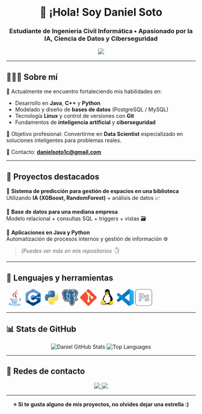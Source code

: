 <h1 align="center">👋 ¡Hola! Soy Daniel Soto</h1>
<h3 align="center">Estudiante de Ingeniería Civil Informática • Apasionado por la IA, Ciencia de Datos y Ciberseguridad</h3>

<p align="center">
  <img src="https://media2.giphy.com/media/v1.Y2lkPTc5MGI3NjExdDJheTI4aWlydGYxMjE4NDM1YXJ5bDBlczBhbzdwd2ZpcGlneGQ1aCZlcD12MV9pbnRlcm5hbF9naWZfYnlfaWQmY3Q9Zw/LD2ZJ0pdNmCxFikNQ5/giphy.gif" width="280">
</p>

---

## 👨🏻‍💻 Sobre mí

🚀 Actualmente me encuentro fortaleciendo mis habilidades en:

- Desarrollo en **Java**, **C++** y **Python**
- Modelado y diseño de **bases de datos** (PostgreSQL / MySQL)
- Tecnología **Linux** y control de versiones con **Git**
- Fundamentos de **inteligencia artificial** y **ciberseguridad**

🎯 Objetivo profesional: Convertirme en **Data Scientist** especializado en soluciones inteligentes para problemas reales.

📩 Contacto: **danielsoto1c@gmail.com**

---

## 📌 Proyectos destacados

🔹 **Sistema de predicción para gestión de espacios en una biblioteca**  
Utilizando **IA (XGBoost, RandomForest)** + análisis de datos 📈

🔹 **Base de datos para una mediana empresa**  
Modelo relacional + consultas SQL + triggers + vistas 🗃️

🔹 **Aplicaciones en Java y Python**  
Automatización de procesos internos y gestión de información ⚙️

> *(Puedes ver más en mis repositorios 👇)*

---

## 🧰 Lenguajes y herramientas

<p align="left">
    <img src="https://raw.githubusercontent.com/devicons/devicon/master/icons/java/java-original.svg" width="45"/>
    <img src="https://raw.githubusercontent.com/devicons/devicon/master/icons/cplusplus/cplusplus-original.svg" width="45"/>
    <img src="https://raw.githubusercontent.com/devicons/devicon/master/icons/python/python-original.svg" width="45"/>
    <img src="https://raw.githubusercontent.com/devicons/devicon/master/icons/postgresql/postgresql-original.svg" width="45"/>
    <img src="https://raw.githubusercontent.com/devicons/devicon/master/icons/git/git-original.svg" width="45"/>
    <img src="https://raw.githubusercontent.com/devicons/devicon/master/icons/linux/linux-original.svg" width="45"/>
    <img src="https://raw.githubusercontent.com/devicons/devicon/master/icons/vscode/vscode-original.svg" width="45"/>
    <img src="https://raw.githubusercontent.com/devicons/devicon/master/icons/photoshop/photoshop-line.svg" width="45"/>
</p>

---

## 📊 Stats de GitHub

<div align="center">

![Daniel GitHub Stats](https://github-readme-stats.vercel.app/api?username=diss17&show_icons=true&theme=radical&hide_border=true&locale=es)
![Top Languages](https://github-readme-stats.vercel.app/api/top-langs/?username=diss17&layout=compact&theme=radical&hide_border=true&locale=es)

</div>

---

## 🤝 Redes de contacto

<p align="center">
  <a href="https://twitter.com/diss_17" target="_blank">
    <img src="https://skillicons.dev/icons?i=twitter" width="45"/>
  </a>
  <a href="https://instagram.com/diss_15" target="_blank">
    <img src="https://skillicons.dev/icons?i=instagram" width="45"/>
  </a>
</p>

---

<p align="center"><b>⭐ Si te gusta alguno de mis proyectos, no olvides dejar una estrella :)</b></p>

